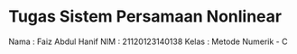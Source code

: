 # Tugas Sistem Persamaan Nonlinear

Nama    : Faiz Abdul Hanif
NIM     : 21120123140138
Kelas   : Metode Numerik - C 